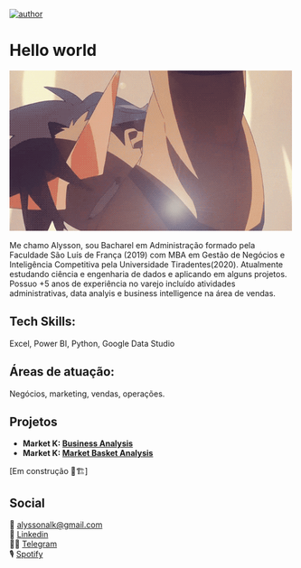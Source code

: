 [![author](https://img.shields.io/badge/author-alysson_guimarães-red.svg)](https://www.linkedin.com/in/guimaraesalysson/)

# Hello world

![](https://github.com/k3ybladewielder/k3ybladewielder/blob/main/kamina.gif)

Me chamo Alysson, sou Bacharel em Administração formado pela Faculdade São Luís de França (2019) com MBA em Gestão de Negócios e Inteligência Competitiva pela Universidade Tiradentes(2020). Atualmente estudando ciência e engenharia de dados e aplicando em alguns projetos. Possuo +5 anos de experiência no varejo incluído atividades administrativas, data analyis e business intelligence na área de vendas.

## Tech Skills: 

Excel, Power BI, Python, Google Data Studio

## Áreas de atuação: 

Negócios, marketing, vendas, operações.

## Projetos<br>
* **Market K: [Business Analysis](https://github.com/k3ybladewielder/market_k/blob/main/market_k_eda.ipynb)**<br>
* **Market K: [Market Basket Analysis](https://github.com/k3ybladewielder/market_k/blob/main/market_k_mba.ipynb)**<br>

[Em construção 🚧🏗]

## Social <br>
📧 alyssonalk@gmail.com<br>
💼 [Linkedin](https://www.linkedin.com/in/guimaraesalysson/)<br>
👨‍🚀 [Telegram](t.me/alysson)<br>
🎙 [Spotify](https://open.spotify.com/user/sao5qyutaa7j64zwsojmyq7hq)
